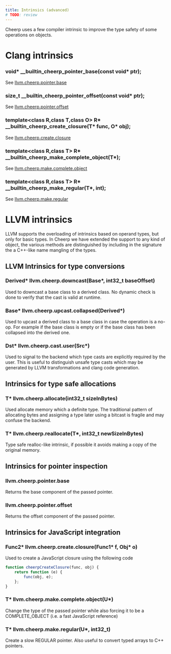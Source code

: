```yaml
---
title: Intrinsics (advanced)
# TODO: review
---
```


Cheerp uses a few compiler intrinsic to improve the type safety of some operations on objects.

# Clang intrinsics

### void* \_\_builtin_cheerp_pointer_base(const void* ptr);

See [llvm.cheerp.pointer.base](#pointerbase)

### size_t \_\_builtin_cheerp_pointer_offset(const void\* ptr);

See [llvm.cheerp.pointer.offset](#pointeroffset)

### template&lt;class R,class T,class O&gt; R* \_\_builtin_cheerp_create_closure(T* func, O\* obj);

See [llvm.cheerp.create.closure](#createclosure)

### template&lt;class R,class T&gt; R* \_\_builtin_cheerp_make_complete_object(T*);

See [llvm.cheerp.make.complete.object](#makecomplete)

### template&lt;class R,class T&gt; R* \_\_builtin_cheerp_make_regular(T*, int);

See [llvm.cheerp.make.regular](#makeregular)

# LLVM intrinsics

LLVM supports the overloading of intrinsics based on operand types, but only for basic types. In Cheerp we have extended the support to any kind of object, the various methods are distinguished by including in the signature the a C++-like name mangling of the types.

## LLVM Intrinsics for type conversions

### Derived* llvm.cheerp.downcast(Base*, int32_t baseOffset)

Used to downcast a base class to a derived class. No dynamic check is done to verify that the cast is valid at runtime.

### Base* llvm.cheerp.upcast.collapsed(Derived*)

Used to upcast a derived class to a base class in case the operation is a no-op. For example if the base class is empty or if the base class has been collapsed into the derived one.

### Dst* llvm.cheerp.cast.user(Src*)

Used to signal to the backend which type casts are explicitly required by the user. This is useful to distinguish unsafe type casts which may be generated by LLVM transformations and clang code generation.

## Intrinsics for type safe allocations

### T\* llvm.cheerp.allocate(int32_t sizeInBytes)

Used allocate memory which a definite type. The traditional pattern of allocating bytes and assigning a type later using a bitcast is fragile and may confuse the backend.

### T* llvm.cheerp.reallocate(T*, int32_t newSizeInBytes)

Type safe realloc-like intrinsic, if possible it avoids making a copy of the original memory.

## Intrinsics for pointer inspection

### llvm.cheerp.pointer.base <a name="pointerbase"></a>

Returns the base component of the passed pointer.

### llvm.cheerp.pointer.offset <a name="pointeroffset"></a>

Returns the offset component of the passed pointer.

## Intrinsics for JavaScript integration

### Func2* llvm.cheerp.create.closure(Func1* f, Obj\* o) <a name="createclosure"></a>

Used to create a JavaScript closure using the following code

```js
function cheerpCreateClosure(func, obj) {
	return function (e) {
		func(obj, e);
	};
}
```

### T* llvm.cheerp.make.complete.object(U*) <a name="makecomplete"></a>

Change the type of the passed pointer while also forcing it to be a COMPLETE_OBJECT (i.e. a fast JavaScript reference)

### T* llvm.cheerp.make.regular(U*, int32_t) <a name="makeregular"></a>

Create a slow REGULAR pointer. Also useful to convert typed arrays to C++ pointers.

